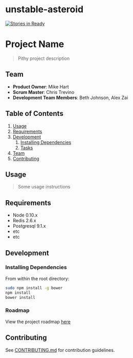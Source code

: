 unstable-asteroid
=================

[![Stories in Ready](https://badge.waffle.io/unstable-asteroid/unstable-asteroid.png?label=ready&title=Ready)](http://waffle.io/unstable-asteroid/unstable-asteroid)


# Project Name

> Pithy project description

## Team

  - __Product Owner__: Mike Hart
  - __Scrum Master__: Chris Trevino
  - __Development Team Members__: Beth Johnson, Alex Zai

## Table of Contents

1. [Usage](#Usage)
1. [Requirements](#requirements)
1. [Development](#development)
    1. [Installing Dependencies](#installing-dependencies)
    1. [Tasks](#tasks)
1. [Team](#team)
1. [Contributing](#contributing)

## Usage

> Some usage instructions

## Requirements

- Node 0.10.x
- Redis 2.6.x
- Postgresql 9.1.x
- etc
- etc

## Development

### Installing Dependencies

From within the root directory:

```sh
sudo npm install -g bower
npm install
bower install
```

### Roadmap

View the project roadmap [here](LINK_TO_PROJECT_ISSUES)


## Contributing

See [CONTRIBUTING.md](CONTRIBUTING.md) for contribution guidelines.